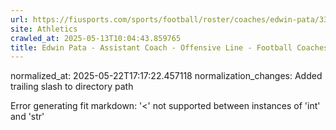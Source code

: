 ```yaml
---
url: https://fiusports.com/sports/football/roster/coaches/edwin-pata/3346/
site: Athletics
crawled_at: 2025-05-13T10:04:43.859765
title: Edwin Pata - Assistant Coach - Offensive Line - Football Coaches - FIU Athletics
---
```

normalized_at: 2025-05-22T17:17:22.457118
normalization_changes: Added trailing slash to directory path

Error generating fit markdown: '<' not supported between instances of 'int' and 'str'